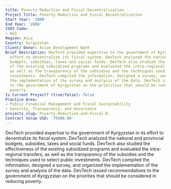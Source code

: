 ```yaml
---
title: Poverty Reduction and Fiscal Decentralization
Project Title: Poverty Reduction and Fiscal Decentralization
Start Year: '2000'
End Year: '2000'
ISO3 Code:
- KGZ
Region: Asia
Country: Kyrgyzstan
Client/ Donor: Asian Development Bank
Brief Description: DevTech provided expertise to the government of Kyrgyzstan in its
  effort to decentralize its fiscal system. DevTech analyzed the national and provincial
  budgets, subsidies, taxes and social funds. DevTech also studied the effectiveness
  of the existing subsidized programs and evaluated the intra-regional transfers,
  as well as the transparency of the subsidies and the techniques used to select public
  investments. DevTech compiled the information, designed a survey, and organized
  the implementation of the survey and analysis of the data. DevTech issued recommendations
  to the government of Kyrgyzstan on the priorities that should be considered in reducing
  poverty.
Is Current Project? (true/false): false
Practice Area:
- Public Financial Management and Fiscal Sustainability
- Security, Transparency, and Governance
projects_slug: Poverty-Reduction-and-Fiscal-D
Contract Value USD: '79500.00'
---
```


DevTech provided expertise to the government of Kyrgyzstan in its effort to decentralize its fiscal system. DevTech analyzed the national and provincial budgets, subsidies, taxes and social funds. DevTech also studied the effectiveness of the existing subsidized programs and evaluated the intra-regional transfers, as well as the transparency of the subsidies and the techniques used to select public investments. DevTech compiled the information, designed a survey, and organized the implementation of the survey and analysis of the data. DevTech issued recommendations to the government of Kyrgyzstan on the priorities that should be considered in reducing poverty.